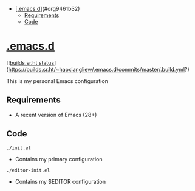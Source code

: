 - [[.emacs.d](https://git.sr.ht/~haoxiangliew/.emacs.d)](#org9461b32)
  - [Requirements](#org691f454)
  - [Code](#org67cdf02)



<a id="org9461b32"></a>

# [.emacs.d](https://git.sr.ht/~haoxiangliew/.emacs.d)

[\![builds.sr.ht status](![img](https://builds.sr.ht/~haoxiangliew/.emacs.d/commits/master/.build.yml.svg))](<https://builds.sr.ht/~haoxiangliew/.emacs.d/commits/master/.build.yml>?)

This is my personal Emacs configuration


<a id="org691f454"></a>

## Requirements

-   A recent version of Emacs (28+)


<a id="org67cdf02"></a>

## Code

```shell
./init.el
```

-   Contains my primary configuration

```shell
./editor-init.el
```

-   Contains my $EDITOR configuration